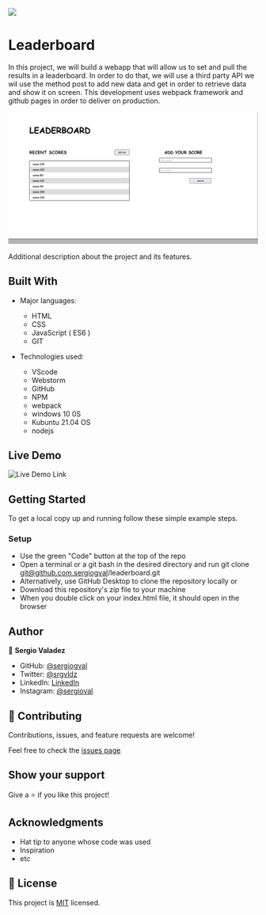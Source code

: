 ![](https://img.shields.io/badge/Microverse-blueviolet)

# Leaderboard

In this project, we will build a webapp that will allow us to 
set and pull the results in a leaderboard. In order to do that,
we will use a third party API we wil use the method post to add 
new data and get in order to retrieve data and show it on screen.
This development uses webpack framework and github pages in order to 
deliver on production.


![screenshot](./app_screenshot.png)

Additional description about the project and its features.

## Built With

- Major languages:
    - HTML
    - CSS
    - JavaScript ( ES6 )
    - GIT

- Technologies used:
    - VScode
    - Webstorm
    - GitHub
    - NPM
    - webpack
    - windows 10 0S
    - Kubuntu 21.04 OS
    - nodejs

## Live Demo

<!-- todo: Go live and update the link -->
![Live Demo Link](https://sergiogval.github.io/leaderboard/)

## Getting Started

To get a local copy up and running follow these simple example steps.

### Setup

- Use the green "Code" button at the top of the repo
- Open a terminal or a git bash in the desired directory and run git clone git@github.com.sergiogval/leaderboard.git
- Alternatively, use GitHub Desktop to clone the repository locally or
- Download this repository's zip file to your machine
- When you double click on your index.html file, it should open in the browser

## Author

👤 **Sergio Valadez**

- GitHub: [@sergiogval](https://github.com/sergiogval)
- Twitter: [@srgvldz](https://twitter.com/srgvldz)
- LinkedIn: [LinkedIn](https://www.linkedin.com/in/sergio-valadez-282153216/)
- Instagram: [@sergioval](https://www.instagram.com/sergioval/)

## 🤝 Contributing

Contributions, issues, and feature requests are welcome!

Feel free to check the [issues page](https://github.com/sergiogval/leaderboard/issues)

## Show your support

Give a ⭐️ if you like this project!

## Acknowledgments

- Hat tip to anyone whose code was used
- Inspiration
- etc

## 📝 License

This project is [MIT](./MIT.md) licensed.